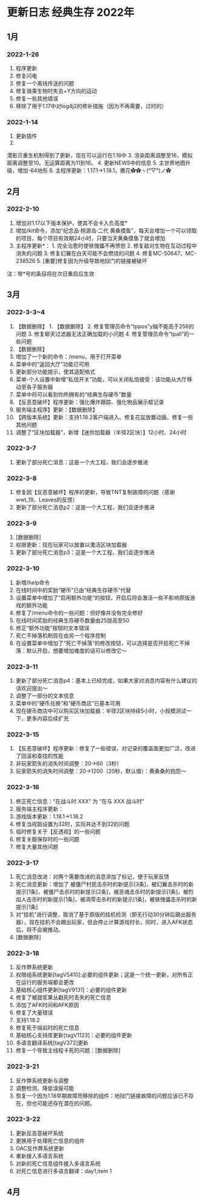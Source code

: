 # 更新日志 经典生存 2022年

## 1月

### 2022-1-26
1. 程序更新
  1. 修复闪电
  2. 修复一个离线传送的问题
  3. 修复骑乘生物时失去+Y方向的运动
  4. 修复一些其他错误
2. 移除了用于1.17中对log4j2的修补措施（因为不再需要，过时的）

### 2022-1-14
  1. 更新插件
  2.
  潜影贝重生机制得到了更新，现在可以运行在1.18中
  3.
  渲染距离调整至16，模拟距离调整至10。无运算距离为11到16。
  4.
  更新NEWS中的信息
  5.
  主世界地图升级，增加-64地形
  6.
  主程序更新：1.17.1->1.18.1，撒花✿✿ヽ(°▽°)ノ✿

## 2月

### 2022-2-10
  1. 增加对1.17以下版本保护，使其不会卡入负高度*
  2. 增加/kit命令，添加“纪念品·桃源岛·二代 黄桑摸鱼”，每天会增加一个可以领取的项目，每个项目有效期24小时，只要当天黄桑摸鱼了就会增加
  3. 主程序更新*：
    1. 完全治愈时使铁傀儡不再愤怒
    2. 修复敌对生物在互动过程中消失的问题
    3. 修复幻翼在白天可能不会燃烧的问题
    4. 修复MC-50647、MC-238526
    5. [重要]修复因为升级导致地狱门的链接被破坏

注：带*号的条目将在次日重启后生效

## 3月

### 2022-3-3~4
  1. 【数据删除】
    1. 【数据删除】
    2. 修复管理员命令“tppos”y轴不能高于256的问题
    3. 修复聊天过滤器无法正确加载的小问题
    4. 修复管理员命令“tpall”的一些问题
  2. 【数据删除】
  3. 增加了一个新的命令：/menu，用于打开菜单
  4. 菜单中的“返回大厅”功能已可用
  5. 更新部分功能提示，使其适配格式
  6. 菜单-个人设置中新增“私信开关”功能，可以关闭私信接受：该功能从大厅移动至各子服务器
  7. 菜单中将可以看到你所拥有的“经典生存硬币”数量
  8. 【反恶意破坏】程序更新：强化爆炸跟踪、强化物品展示框记录
  9. 服务端主程序】更新：【数据删除】
  10. 【跨版本系统】更新：支持1.18.2客户端进入、修复花盆放置动画、修复一些其他问题
  11. 调整了“区块加载器”，新增【迷你加载器（半径2区块）】12小时、24小时

### 2022-3-7

1. 更新了部分死亡消息：这是一个大工程，我们会逐步推进

### 2022-3-8
1. 修复因【反恶意破坏】程序的更新，导致TNT复制故障的问题（感谢wwt_19、Leaves的反馈）
2. 更新了部分死亡消息p2：这是一个大工程，我们会逐步推进

### 2022-3-9
1. [数据删除]
2. 权限更新：现在玩家可以放置以激活区块加载器
3. 更新了部分死亡消息p3：这是一个大工程，我们会逐步推进


### 2022-3-10
1. 新增/help命令
2. 在线时间中的奖励“硬币”已由“经典生存硬币”代替
3. 设置菜单中增加了“启用额外功能”的按钮，开启后将会激活一些不影响原版游戏的额外功能
4. 修复了/menu命令的一些问题：但好像并没有完全修好
5. 在线时间奖励的经典生存硬币数量由25提高至50
6. 修正“额外功能”按钮的文本错误
7. 死亡不掉落机制现在由另一个程序控制
8. 在设置菜单中增加了“死亡不掉落”的修改按钮，可以选择是否开启死亡不掉落：默认开启，想要增加难度的话可以修改它～

### 2022-3-11
1. 更新了部分死亡消息p4：基本上已经完成，如果大家对消息内容有什么建议的话欢迎提出～
2. 调整了一部分的文本信息
3. 菜单中的“硬币兑换”和“硬币商店”已基本可用
4. 现在硬币商店中可以购买区块加载器：半径2区块持续5小时，小规模测试一下，更多内容后续扩充

### 2022-3-15
1. 【反恶意破坏】程序更新：修复了一些错误，对记录的覆盖面更加广泛，改进了回滚和查找的性能
2. 非玩家箭矢的消失时间调整：20->60（3秒）
3. 玩家箭矢的消失时间调整：20->1200（20秒，默认值）：黄桑桑的抱怨～

### 2022-3-16
1. 修正死亡信息：“在战斗时 XXX” 为 “在与 XXX 战斗时”
2. 服务端主程序更新：
  1. 游戏版本更新：1.18.1->1.18.2
  2. 修复当视距设置为32时，实际并达不到32的问题
  3. 临时修复关于【反透视】的一些问题
  4. 修复关服保存时的一些问题
  5. 修复大量其他问题

### 2022-3-17
1. 死亡消息改进：对两个需要改进的消息添加了标记，便于玩家反馈
2. 死亡消息更新：增加了 被僵尸村民击杀时的新提示[3条]，被幻翼击杀时的新提示[1条]，被僵尸击杀时的新提示[2条]，被恶魂击杀时的新提示[1条]，被烈焰人击杀时的新提示[1条]，被凋零击杀时的新提示[1条]，被铁傀儡击杀时的新提示[1条]
3. 对“挂机”进行调整，取消了基于原版的挂机检测（即无行动30分钟后踢出服务器），现在挂机不会踢出玩家，但会停止计算游戏时长，同时，进入AFK状态后，将不会被推动。
4. [数据删除]

### 2022-3-18
1. 反作弊系统更新
2. 权限组系统更新[tagV5410]:必要的组件更新；这是一个统一更新，对所有正在运行的服务端都会更改
3. 基础核心组件更新[tagV9131]：必要的组件更新
  1. 修复了被甜浆果丛戳死时丢失的死亡信息
  2. 添加了AFK时间和AFK原因
  3. 修复了大量错误
  4. 支持1.18.2
  5. 修复死于熔岩时的死亡信息
4. 基础核心支持库更新[tagV1123]：必要的组件更新
5. 多语言翻译系统[tagV372]更新
6. 修复一个导致主线程卡死的问题：[数据删除]

### 2022-3-21
1. 反作弊系统更新与调整
  1. 调整检测，降低误报可能
2. 恢复一个因为1.18早期故障而移除的组件：地狱门链接故障的问题应该已不存在，但也可能还存在潜在的问题。


### 2022-3-22
1. 更新反恶意破坏系统
2. 更换用于处理死亡信息的组件
3. OAC反作弊系统更新
4. 重新接入多语言系统
5. 对新的死亡信息组件接入多语言系统
6. 对死亡信息进行多语言翻译：day1,item 1


## 4月